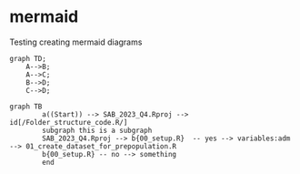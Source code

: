 # mermaid
Testing creating mermaid diagrams

```mermaid
graph TD;
    A-->B;
    A-->C;
    B-->D;
    C-->D;
```



```mermaid
graph TB
        a((Start)) --> SAB_2023_Q4.Rproj --> id[/Folder_structure_code.R/]
        subgraph this is a subgraph
        SAB_2023_Q4.Rproj --> b{00_setup.R}  -- yes --> variables:adm --> 01_create_dataset_for_prepopulation.R
        b{00_setup.R} -- no --> something
        end
```

